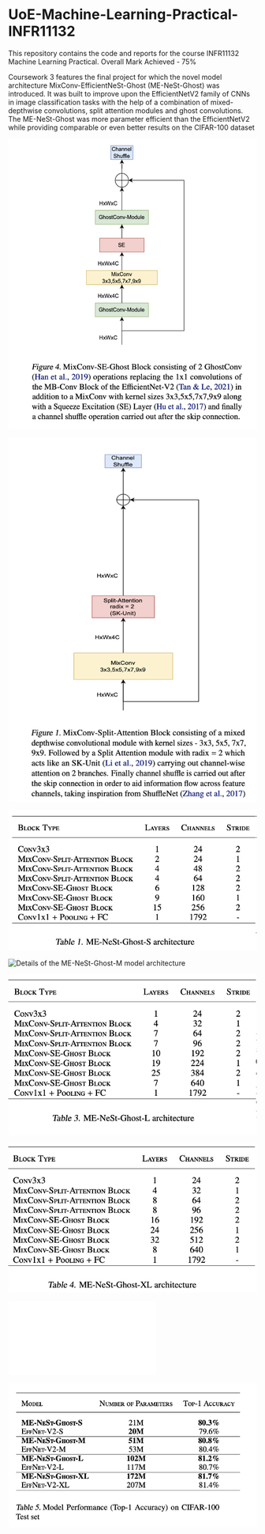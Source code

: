 # UoE-Machine-Learning-Practical-INFR11132
This repository contains the code and reports for the course INFR11132 Machine Learning Practical. Overall Mark Achieved - 75%

Coursework 3 features the final project for which the novel model architecture MixConv-EfficientNeSt-Ghost (ME-NeSt-Ghost) was introduced. It was built to improve upon the EfficientNetV2 family of CNNs in image classification tasks with the help of a combination of mixed-depthwise convolutions, split attention modules and ghost convolutions. The ME-NeSt-Ghost was more parameter efficient than the EfficientNetV2 while providing comparable or even better results on the CIFAR-100 dataset

![The novel MixConv-Squeeze-Excitation-Ghost Block](mixconv-se-ghost.png)

![The novel MixConv-Split-Attention Block](mixconv-splatt.png)

![Details of the ME-NeSt-Ghost-S model architecture](me-nest-ghost-s.png)

![Details of the ME-NeSt-Ghost-M model architecture](me-nest_ghost-m.png)

![Details of the ME-NeSt-Ghost-L model architecture](me-nest-ghost-l.png)

![Details of the ME-NeSt-Ghost-XL model architecture](me-nest-ghost-xl.png)

![Graph comparing the ME-NeSt-Ghost model architectures with the EfficientNetV2 model architectures on the CIFAR 100 dataset](acc-vs-parameters.pdf)

![Table comparing the ME-NeSt-Ghost model architectures with the EfficientNetV2 model architectures on the CIFAR 100 dataset](model-performance.png)